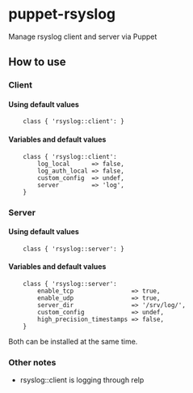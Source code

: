 # puppet-rsyslog

Manage rsyslog client and server via Puppet

## How to use

### Client
#### Using default values
```
    class { 'rsyslog::client': }
```

#### Variables and default values
```
    class { 'rsyslog::client':
        log_local      => false,
        log_auth_local => false,
        custom_config  => undef,
        server         => 'log',
    }
```

### Server
#### Using default values
```
    class { 'rsyslog::server': }
```

#### Variables and default values
```
    class { 'rsyslog::server':
        enable_tcp                => true,
        enable_udp                => true,
        server_dir                => '/srv/log/',
        custom_config             => undef,
        high_precision_timestamps => false,
    }
```

Both can be installed at the same time.

### Other notes

* rsyslog::client is logging through relp
